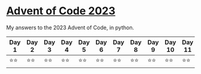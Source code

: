 # [Advent of Code 2023](https://adventofcode.com/2023)

My answers to the 2023 Advent of Code, in python.

| Day 1 | Day 2 | Day 3 | Day 4 | Day 5 | Day 6 | Day 7 | Day 8 | Day 9 | Day 10 | Day 11 | Day 12 | Day 13 |
|-|-|-|-|-|-|-|-|-|-|-|-|-|
|⭐⭐|⭐⭐|⭐⭐|⭐⭐|⭐⭐|⭐⭐|⭐⭐|⭐⭐|⭐⭐|⭐⭐|⭐⭐|⭐⭐|⭐⭐|